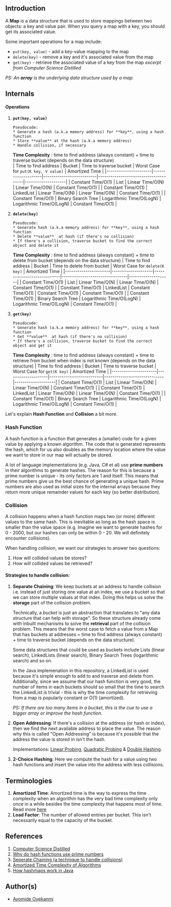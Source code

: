 ## Introduction
A **Map** is a data structure that is used to store mappings between two objects: a key and value pair. When you query a map with a key, you should get its associated value.

Some important operations for a map include:
* `put(key, value)` - add a key-value mapping to the map
* `delete(key)` - remove a key and it's associated value from the map
* `get(key)` - retrieve the associated value of a key from the map 
*excerpt from Computer Science Distilled*

*PS: An **array** is the underlying data structure used by a map.*

## Internals

#### Operations
1. **`put(key, value)`**
    ```
    Pseudocode:
    * Generate a hash (a.k.a memory address) for **key**, using a hash function
    * Store **value** at the hash (a.k.a memory address)
    * Handle collision, if necessary
    ```

    **Time Complexity** : time to find address (always constant) + time to traverse bucket (depends on the data structure)                     
    | Time to find address | Bucket             | Time to traverse bucket  | Worst Case for `put(K key, V value)` | Amortized Time     |
    |----------------------|--------------------|--------------------------|--------------------------------------|--------------------|
    | Constant Time/O(1)   | List               | Linear Time/O(N)         | Linear Time/O(N)                     | Constant Time/O(1) |
    | Constant Time/O(1)   | LinkedList         | Linear Time/O(N)         | Linear Time/O(N)                     | Constant Time/O(1) |
    | Constant Time/O(1)   | Binary Search Tree | Logarithmic Time/O(LogN) | Logarithmic Time/O(LogN)             | Constant Time/O(1) |

2. **`delete(key)`**
    ```
    Pseudocode:
    * Generate hash (a.k.a memory address) for **key**, using a hash function
    * Delete **value**  at hash (if there's no collision)
    * If there's a collision, traverse bucket to find the correct object and delete it
    ```

    **Time Complexity** : time to find address (always constant) + time to delete from bucket (depends on the data structure)
    | Time to find address | Bucket             | Time to delete from bucket | Worst Case for `delete(K key)` | Amortized Time     |
    |----------------------|--------------------|----------------------------|--------------------------------|--------------------|
    | Constant Time/O(1)   | List               | Linear Time/O(N)           | Linear Time/O(N)               | Constant Time/O(1) |
    | Constant Time/O(1)   | LinkedList         | Constant Time/O(1)         | Constant Time/O(1)             | Constant Time/O(1) |
    | Constant Time/O(1)   | Binary Search Tree | Logarithmic Time/O(LogN)   | Logarithmic Time/O(LogN)       | Constant Time/O(1) |
    
3. **`get(key)`**
    ```
    Pseudocode:
    * Generate hash (a.k.a memory address) for **key**, using a hash function
    * Get **value**  at hash (if there's no collision)
    * If there's a collision, traverse bucket to find the correct object and get it
    ```

    **Time Complexity** : time to find address (always constant) + time to retrieve from bucket when index is not known (depends on the data structure)
    | Time to find address | Bucket             | Time to traverse bucket  | Worst Case for `get(K key)` | Amortized Time     |
    |----------------------|--------------------|--------------------------|-----------------------------|--------------------|
    | Constant Time/O(1)   | List               | Linear Time/O(N)         | Linear Time/O(N)            | Constant Time/O(1) |
    | Constant Time/O(1)   | LinkedList         | Linear Time/O(N)         | Linear Time/O(N)            | Constant Time/O(1) |
    | Constant Time/O(1)   | Binary Search Tree | Logarithmic Time/O(LogN) | Logarithmic Time/O(LogN)    | Constant Time/O(1) |

Let's explain **Hash Function** and **Collision** a bit more.

### Hash Function
A hash function is a function that generates a (smaller) code for a given value by applying a known algorithm. The code that is generated represents the hash, which for us also doubles as the memory location where the value we want to store in our map will actually be stored. 

A lot of language implementations (e.g. Java, C# et al) use **prime numbers** in their algorithms to generate hashes. The reason for this is because a prime number is unique - its only factors are 1 and itself. This means that prime numbers give us the best chance of generating a unique hash. Prime numbers are also used as initial sizes for the internal arrays because they return more unique remainder values for each key (so better distribution).

### Collision
A collision happens when a hash function maps two (or more) different values to the same hash. This is inevitable as long as the hash space is smaller than the value space (e.g. Imagine we want to generate hashes for 0 - 2000, but our hashes can only be within 0 - 20. We will definitely encounter collisions). 

When handling collision, we want our strategies to answer two questions:
1. How will collided values be stores?
2. How will collided values be retrieved?

#### Strategies to handle collision:
1. **Separate Chaining**: We keep buckets at an address to handle collision i.e. instead of just storing one value at an index, we use a bucket so that we can store multiple values at that index. Doing this helps us solve the **storage** part of the collision problem. 

   Technically, a *bucket* is just an abstraction that translates to "any data structure that can help with storage". So these structure already come with inbuilt     mechanisms to solve the **retrieval** part of the collision problem. This means that the worst case to fetch a value from a Map that has buckets at addresses =        time to find address (always constant) + time to traverse bucket (depends on the data structure).
   
   Some data structures that could be used as buckets include Lists (linear search), LinkedLists (linear search), Binary Search Trees (logarithmic search) and so on.
   
   In the Java implemenation in this repository, a LinkedList is used because it's simple enough to add to and traverse and delete from. Additionally, since we assume that our hash function is very good, the number of items in each buckets should so small that the time to search the LinkedList is trivial - this is why the time complexity for retrieving from a map is popularly constant or O(1) (amortized). 
   
   *PS: If there are too many items in a bucket, this is the cue to use a bigger array or improve the hash function.*

2. **Open Addressing**: If there's a collision at the address (or hash or index), then we find the next available address to
place the value. The reason why this is called "Open Addressing" is because it's possible that the address the value is
stored in isn't the hash.

   Implementations: [Linear Probing](https://en.wikipedia.org/wiki/Linear_probing), [Quadratic Probing](https://en.wikipedia.org/wiki/Quadratic_probing) & [Double Hashing](https://en.wikipedia.org/wiki/Double_hashing).

3. **2-Choice Hashing**: Here we compute the hash for a value using two hash functions and insert the value into the address
with less collisions.

## Terminologies
1. **Amortized Time**: Amortized time is the way to express the time complexity when an algorithm has the very bad time complexity only once in a while besides the time complexity that happens most of time. Read more [here](https://medium.com/@satorusasozaki/amortized-time-in-the-time-complexity-of-an-algorithm-6dd9a5d38045)
2. **Load Factor**: The number of allowed entries per bucket. This isn't necessarily equal to the capacity of the bucket.

## References
1. [Computer Science Distilled](https://www.amazon.co.uk/Computer-Science-Distilled-Computational-Problems/dp/0997316020/ref=sr_1_1?adgrpid=52658140545&dchild=1&gclid=Cj0KCQjw8fr7BRDSARIsAK0Qqr6bz1aEFd_X517mpcZBAGaDJaeg-WARxB6mwEMMtupTPnTGI0a-1SIaAmH5EALw_wcB&hvadid=259122221401&hvdev=c&hvlocint=9041110&hvlocphy=1010294&hvnetw=g&hvqmt=e&hvrand=6311385300851562426&hvtargid=kwd-297429021778&hydadcr=17613_1817768&keywords=computer+science+distilled&qid=1602170396&sr=8-1&tag=googhydr-21)
2. [Why do hash functions use prime numbers](https://computinglife.wordpress.com/2008/11/20/why-do-hash-functions-use-prime-numbers/)
3. [Seperate Chaining (a technique to handle collisions)](https://en.wikipedia.org/wiki/Hash_table#Separate_chaining)
4. [Amortized Time Complexity of Algorithms](https://medium.com/@satorusasozaki/amortized-time-in-the-time-complexity-of-an-algorithm-6dd9a5d38045)
5. [How hashmaps work in Java](https://howtodoinjava.com/java/collections/hashmap/how-hashmap-works-in-java/)

## Author(s)
* [Ayomide Oyekanmi](https://github.com/oyekanmiayo)